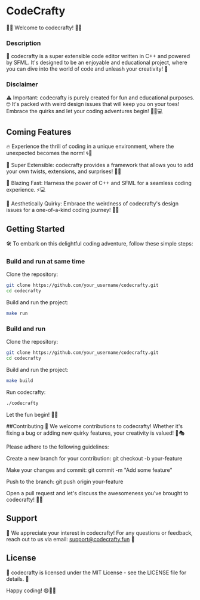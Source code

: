 # CodeCrafty
🎉📝 Welcome to codecrafty! 🎉📝

### Description
🚀 codecrafty is a super extensible code editor written in C++ and powered by SFML. It's designed to be an enjoyable and educational project, where you can dive into the world of code and unleash your creativity! 🤩

### Disclaimer
⚠️ Important: codecrafty is purely created for fun and educational purposes. 🤓 It's packed with weird design issues that will keep you on your toes! Embrace the quirks and let your coding adventures begin! 🕵️‍♂️💻

## Coming Features
🔥 Experience the thrill of coding in a unique environment, where the unexpected becomes the norm! 🌀🎢

🧩 Super Extensible: codecrafty provides a framework that allows you to add your own twists, extensions, and surprises! 🧠💡

🚀 Blazing Fast: Harness the power of C++ and SFML for a seamless coding experience. ⚡️💻

🌈 Aesthetically Quirky: Embrace the weirdness of codecrafty's design issues for a one-of-a-kind coding journey! 🎨😄

## Getting Started
🛠️ To embark on this delightful coding adventure, follow these simple steps:

### Build and run at same time
Clone the repository:
```bash
git clone https://github.com/your_username/codecrafty.git
cd codecrafty
```

Build and run the project:
```bash
make run
```

### Build and run
Clone the repository:
```bash
git clone https://github.com/your_username/codecrafty.git
cd codecrafty
```

Build and run the project:
```bash
make build
```

Run codecrafty:
```bash
./codecrafty
```

Let the fun begin! 🎉🚀

 ##Contributing
🙌 We welcome contributions to codecrafty! Whether it's fixing a bug or adding new quirky features, your creativity is valued! 🤝🎭

Please adhere to the following guidelines:

Create a new branch for your contribution: git checkout -b your-feature

Make your changes and commit: git commit -m "Add some feature"

Push to the branch: git push origin your-feature

Open a pull request and let's discuss the awesomeness you've brought to codecrafty! 🚀📩

## Support
🤝 We appreciate your interest in codecrafty! For any questions or feedback, reach out to us via email: support@codecrafty.fun 💌

## License
📜 codecrafty is licensed under the MIT License - see the LICENSE file for details. 📄

Happy coding! 😄🚀🎉
